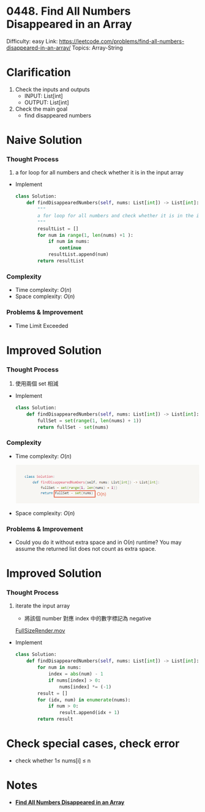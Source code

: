 # 0448. Find All Numbers Disappeared in an Array

Difficulty: easy
Link: https://leetcode.com/problems/find-all-numbers-disappeared-in-an-array/
Topics: Array-String

# Clarification

1. Check the inputs and outputs
    - INPUT: List[int]
    - OUTPUT: List[int]
2. Check the main goal
    - find disappeared numbers

# Naive Solution

### Thought Process

1. a for loop for all numbers and check whether it is in the input array
- Implement
    
    ```python
    class Solution:
        def findDisappearedNumbers(self, nums: List[int]) -> List[int]:
            """
            a for loop for all numbers and check whether it is in the input array
            """
            resultList = []
            for num in range(1, len(nums) +1 ):
                if num in nums:
                    continue
                resultList.append(num)
            return resultList
    ```
    

### Complexity

- Time complexity: $O(n)$
- Space complexity: $O(n)$

### Problems & Improvement

- Time Limit Exceeded

# Improved Solution

### Thought Process

1. 使用兩個 set 相減
- Implement
    
    ```python
    class Solution:
        def findDisappearedNumbers(self, nums: List[int]) -> List[int]:
            fullSet = set(range(1, len(nums) + 1))
            return fullSet - set(nums)
    ```
    

### Complexity

- Time complexity: $O(n)$
    
    ![Untitled](./Untitled.png)
    
- Space complexity: $O(n)$

### Problems & Improvement

- Could you do it without extra space and in O(*n*) runtime? You may assume the returned list does not count as extra space.

# Improved Solution

### Thought Process

1. iterate the input array
    - 將該個 number 對應 index 中的數字標記為 negative
    
    [FullSizeRender.mov](./FullSizeRender.mov)
    
- Implement
    
    ```python
    class Solution:
        def findDisappearedNumbers(self, nums: List[int]) -> List[int]:
            for num in nums:
                index = abs(num) - 1
                if nums[index] > 0:
                    nums[index] *= (-1)
            result = []
            for (idx, num) in enumerate(nums):
                if num > 0:
                    result.append(idx + 1)
            return result
    ```
    

# Check special cases, check error

- check whether 1≤ nums[i] ≤ n

# Notes

- **[Find All Numbers Disappeared in an Array](https://medium.com/@saurav.agg19/find-all-numbers-disappeared-in-an-array-c6a01393909)**